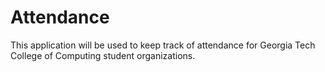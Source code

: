 # Attendance

This application will be used to keep track of attendance for Georgia Tech College of Computing student organizations.
